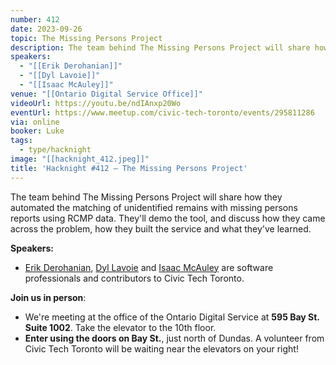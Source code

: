 ```yaml
---
number: 412
date: 2023-09-26
topic: The Missing Persons Project
description: The team behind The Missing Persons Project will share how they automated the matching of unidentified remains with missing persons reports using RCMP data. They'll demo the tool, and discuss how they came across the problem, how they built the service and what they've learned.
speakers:
  - "[[Erik Derohanian]]"
  - "[[Dyl Lavoie]]"
  - "[[Isaac McAuley]]"
venue: "[[Ontario Digital Service Office]]"
videoUrl: https://youtu.be/ndIAnxp20Wo
eventUrl: https://www.meetup.com/civic-tech-toronto/events/295811286
via: online
booker: Luke
tags:
  - type/hacknight
image: "[[hacknight_412.jpeg]]"
title: 'Hacknight #412 – The Missing Persons Project'
---
```

The team behind The Missing Persons Project will share how they automated the matching of unidentified remains with missing persons reports using RCMP data. They'll demo the tool, and discuss how they came across the problem, how they built the service and what they've learned.

**Speakers:**

* [Erik Derohanian](https://github.com/Erik-J-D), [Dyl Lavoie](https://github.com/dyyyl ) and [Isaac McAuley](https://github.com/imcauley) are software professionals and contributors to Civic Tech Toronto.

**Join us in person**:

* We're meeting at the office of the Ontario Digital Service at **595 Bay St. Suite 1002**. Take the elevator to the 10th floor.
* **Enter using the doors on Bay St.**, just north of Dundas. A volunteer from Civic Tech Toronto will be waiting near the elevators on your right!
